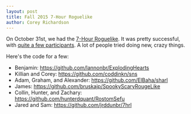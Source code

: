 ```yaml
---
layout: post
title: Fall 2015 7-Hour Roguelike
author: Corey Richardson
---
```


On October 31st, we had the [7-Hour Roguelike](http://people.clarkson.edu/~richarcm/7hrl/Fall-2015/). It was pretty successful, with [quite a few participants](http://people.clarkson.edu/~richarcm/7hrl/Fall-2015/participants.html). A lot of people tried doing new, crazy things.

Here's the code for a few:

- Benjamin: https://github.com/lannonbr/ExplodingHearts
- Killian and Corey: https://github.com/coddinkn/sns
- Adam, Graham, and Alexander: https://github.com/ElBaha/sharl
- James: https://github.com/bruskajp/SpookyScaryRougeLike
- Collin, Hunter, and Zachary: https://github.com/hunterdquant/RostomSefu
- Jared and Sam: https://github.com/jrddunbr/7hrl
